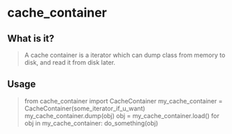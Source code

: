 # cache_container
## What is it?
> A cache container is a iterator 
> which can dump class from memory to disk,
> and read it from disk later.

## Usage
> from cache_container import CacheContainer
> my_cache_container = CacheContainer(some_iterator_if_u_want)
> my_cache_container.dump(obj)
> obj = my_cache_container.load()
> for obj in my_cache_container:
>   do_something(obj)
